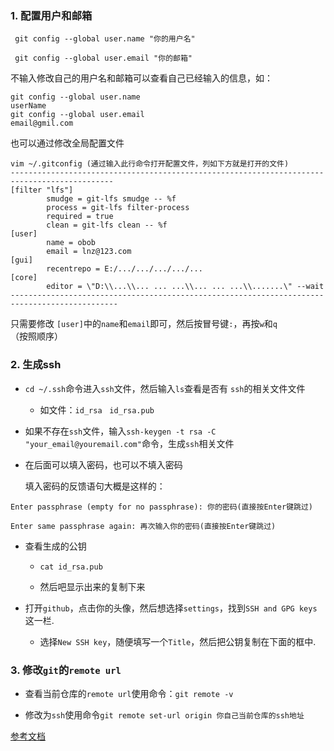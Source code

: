 ### 1. 配置用户和邮箱

```
 git config --global user.name "你的用户名"

 git config --global user.email "你的邮箱"
```

不输入修改自己的用户名和邮箱可以查看自己已经输入的信息，如：

```
git config --global user.name
userName
git config --global user.email 
email@gmil.com
```

也可以通过修改全局配置文件 

```
vim ~/.gitconfig (通过输入此行命令打开配置文件，列如下方就是打开的文件)
---------------------------------------------------------------------------------------------
[filter "lfs"]
        smudge = git-lfs smudge -- %f
        process = git-lfs filter-process
        required = true
        clean = git-lfs clean -- %f
[user]
        name = obob
        email = lnz@123.com
[gui]
        recentrepo = E:/.../.../.../.../...
[core]
        editor = \"D:\\...\\... ... ...\\... ... ...\\.......\" --wait
----------------------------------------------------------------------------------------------
```

只需要修改 `[user]`中的`name`和`email`即可，然后按冒号键`:`，再按`w`和`q`（按照顺序）

 ### 2. 生成ssh

 * `cd ~/.ssh`命令进入`ssh`文件，然后输入`ls`查看是否有 `ssh`的相关文件文件

    * 如文件：`id_rsa` &nbsp; `id_rsa.pub`

 * 如果不存在`ssh`文件，输入`ssh-keygen -t rsa -C "your_email@youremail.com"`命令，生成`ssh`相关文件

  * 在后面可以填入密码，也可以不填入密码
  
    填入密码的反馈语句大概是这样的：

 ```
Enter passphrase (empty for no passphrase): 你的密码(直接按Enter键跳过)

Enter same passphrase again: 再次输入你的密码(直接按Enter键跳过)
 ```
* 查看生成的公钥

    *  `cat id_rsa.pub`
    
    * 然后吧显示出来的复制下来

* 打开`github`，点击你的头像，然后想选择`settings`，找到`SSH and GPG keys`这一栏.

    * 选择`New SSH key`，随便填写一个`Title`，然后把公钥复制在下面的框中.

### 3. 修改`git`的`remote url`

* 查看当前仓库的`remote url`使用命令：`git remote -v`

* 修改为`ssh`使用命令`git remote set-url origin 你自己当前仓库的ssh地址`




[参考文档](https://www.cnblogs.com/superGG1990/p/6844952.html)
